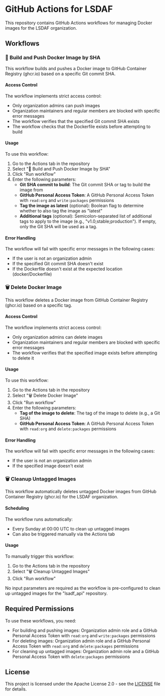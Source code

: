 # GitHub Actions for LSDAF

This repository contains GitHub Actions workflows for managing Docker images for the LSDAF organization.

## Workflows

### 🐳 Build and Push Docker Image by SHA

This workflow builds and pushes a Docker image to GitHub Container Registry (ghcr.io) based on a specific Git commit SHA.

#### Access Control

The workflow implements strict access control:
- Only organization admins can push images
- Organization maintainers and regular members are blocked with specific error messages
- The workflow verifies that the specified Git commit SHA exists
- The workflow checks that the Dockerfile exists before attempting to build

#### Usage

To use this workflow:

1. Go to the Actions tab in the repository
2. Select "🐳 Build and Push Docker Image by SHA"
3. Click "Run workflow"
4. Enter the following parameters:
   - **Git SHA commit to build**: The Git commit SHA or tag to build the image from
   - **GitHub Personal Access Token**: A GitHub Personal Access Token with `read:org` and `write:packages` permissions
   - **Tag the image as latest** (optional): Boolean flag to determine whether to also tag the image as "latest"
   - **Additional tags** (optional): Semicolon-separated list of additional tags to apply to the image (e.g., "v1.0;stable;production"). If empty, only the Git SHA will be used as a tag.

#### Error Handling

The workflow will fail with specific error messages in the following cases:
- If the user is not an organization admin
- If the specified Git commit SHA doesn't exist
- If the Dockerfile doesn't exist at the expected location (docker/Dockerfile)

### 🗑️ Delete Docker Image

This workflow deletes a Docker image from GitHub Container Registry (ghcr.io) based on a specific tag.

#### Access Control

The workflow implements strict access control:
- Only organization admins can delete images
- Organization maintainers and regular members are blocked with specific error messages
- The workflow verifies that the specified image exists before attempting to delete it

#### Usage

To use this workflow:

1. Go to the Actions tab in the repository
2. Select "🗑️ Delete Docker Image"
3. Click "Run workflow"
4. Enter the following parameters:
   - **Tag of the image to delete**: The tag of the image to delete (e.g., a Git SHA)
   - **GitHub Personal Access Token**: A GitHub Personal Access Token with `read:org` and `delete:packages` permissions

#### Error Handling

The workflow will fail with specific error messages in the following cases:
- If the user is not an organization admin
- If the specified image doesn't exist

### 🗑 Cleanup Untagged Images

This workflow automatically deletes untagged Docker images from GitHub Container Registry (ghcr.io) for the LSDAF organization.

#### Scheduling

The workflow runs automatically:
- Every Sunday at 00:00 UTC to clean up untagged images
- Can also be triggered manually via the Actions tab

#### Usage

To manually trigger this workflow:

1. Go to the Actions tab in the repository
2. Select "🗑 Cleanup Untagged Images"
3. Click "Run workflow"

No input parameters are required as the workflow is pre-configured to clean up untagged images for the "lsadf_api" repository.

## Required Permissions

To use these workflows, you need:
- For building and pushing images: Organization admin role and a GitHub Personal Access Token with `read:org` and `write:packages` permissions
- For deleting images: Organization admin role and a GitHub Personal Access Token with `read:org` and `delete:packages` permissions
- For cleaning up untagged images: Organization admin role and a GitHub Personal Access Token with `delete:packages` permissions

## License

This project is licensed under the Apache License 2.0 - see the [LICENSE](LICENSE) file for details.
